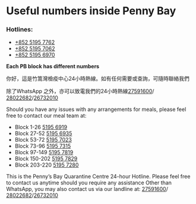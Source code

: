 # Useful numbers inside Penny Bay 

### Hotlines: 


- [+852 5195 7762](https://api.whatsapp.com/send?phone=+85251957762)
- [+852 5195 7062](https://api.whatsapp.com/send?phone=+85251957062)
- [+852 5195 6970](https://api.whatsapp.com/send?phone=+85251956970)


**Each PB block has different numbers**

你好，這是竹篙灣檢疫中心24小時熱線。如有任何需要或查詢，可隨時聯絡我們

除了WhatsApp 之外，亦可以致電我們的24小時熱線[27591600](tel:27591600)/ [28022682](tel:28022682)/[26732010](tel:26732010)

Should you have any issues with any arrangements for meals, please feel free to contact our meal team at:

- Block 1-26       [5195 6919](tel:+85251956919)
- Block 27-52      [5195 6935](tel:+85251956935)
- Block 53-72      [5195 7023](tel:+85251957023)
- Block 73-96      [5195 7315](tel:+85251957315)
- Block 97-149     [5195 7819](tel:+85251957819)
- Block 150-202    [5195 7829](tel:+85251957829)
- Block 203-220    [5195 7280](tel:+85251957280)

This is the Penny’s Bay Quarantine Centre 24-hour Hotline. Please feel free to contact us anytime should you require any assistance
Other than WhatsApp, you may also contact us via our landline at: [27591600](tel:27591600)/ [28022682](tel:28022682)/[26732010](tel:26732010)

